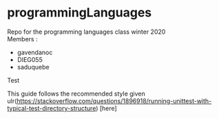 # programmingLanguages
Repo for the programming languages class winter 2020  
Members : 
  - gavendanoc
  - DIEG055
  - saduquebe

Test

This guide follows the recommended style given ulr(https://stackoverflow.com/questions/1896918/running-unittest-with-typical-test-directory-structure) [here]
